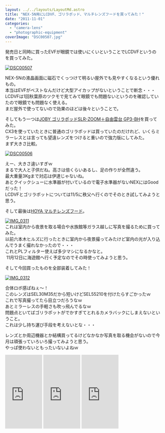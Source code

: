 ```yaml
---
layout: ../../layouts/LayoutMd.astro
title: "NEX-5N用にLCDVF、ゴリラポッド、マルチレンズフードを買ってみた！"
date: "2011-11-01"
categories: 
  - "camera-lens"
  - "photographic-equipment"
coverImage: "DSC00507.jpg"
---
```


発売日と同時に買ったEVFが眼鏡では使いにくいということでLCDVFというのを買ってみた。

[![](images/DSC00507.jpg "DSC00507")](//mizuka123.net/wp-content/uploads/2011/11/DSC00507.jpg)

NEX-5Nの液晶画面に磁石でくっつけて明るい屋外でも見やすくなるという優れもの。  
本当はEVFがベストなんだけど大型アイカップがないということで断念・・・  
LCDVFは1回秋葉原のツクモで見てみて眼鏡でも問題ないというのを確認していたので眼鏡でも問題なく使える。  
まだ屋外で使ってないので効果のほどは後々ということで。

そしてもう一つは[JOBY ゴリラポッドSLR-ZOOM＋自由雲台 GP3-BH](http://www.kenko-tokina.co.jp/imaging/eq/tripod/joby/0854630001346.html)を買ってみた。  
CX3を使っていたときに普通のゴリラポッドは買っていたのだけれど、いくらミラーレスとは言っても望遠レンズをつけると重いので強力版にしてみた。  
まず大きさ比較。

[![](images/DSC00506.jpg "DSC00506")](//mizuka123.net/wp-content/uploads/2011/11/DSC00506.jpg)

えー、大きさ違いすぎｗ  
まるで大人と子供だね。高さは倍くらいあるし、足の作りが全然違う。  
最大重量3Kgまで対応は伊達じゃないね。   
あとクイックシューに水準器が付いているので電子水準器がないNEXにはGoodだった！  
LCDVFとゴリラポットについては11/5に秩父へ行くのでそのとき試してみようと思う。

そして最後は[HOYA マルチレンズフード](http://www.kenko-tokina.co.jp/imaging/eq/eq-digital/accessories/other_accessory/4961607071519.html)。

[![](images/IMG_0311.jpg "IMG_0311")](//mizuka123.net/wp-content/uploads/2011/11/IMG_0311.jpg)  
これは室内から夜景を取る場合や水族館等ガラス越しに写真を撮るために買ってみた。  
以前六本木ヒルズに行ったときに室内から夜景撮ってみたけど室内の光が入り込んでうまく撮れなかったので・・・  
これとPLフィルター使えば多少マシになるかなと。   
 11月12日に海遊館へ行く予定なのでその時使ってみようと思う。

そして今回買ったものを全部装着してみた！

[![](images/IMG_0312-e1320154459934.jpg "IMG_0312")](//mizuka123.net/wp-content/uploads/2011/11/IMG_0312.jpg)

合体ロボ感ぱねぇ～！  
このレンズはSEL30M35だから短いけどSEL55210を付けたらすごかったｗ   
これで写真撮ってたら目立つだろうなｗ  
あとミラーレスの手軽さも吹っ飛んでるなｗ   
問題点といてばゴリラポットがでかすぎてとれるカメラバックにしまえないということ。  
これは少し持ち運び手段を考えないとな・・・

レンズとか周辺機器とか結構買ってるけどなかなか写真を取る機会がないので今月は頑張っていろいろ撮ってみようと思う。  
やっぱ使わないともったいないよねｗ

<iframe style="width: 120px; height: 240px;" src="http://rcm-jp.amazon.co.jp/e/cm?lt1=_blank&amp;bc1=000000&amp;IS2=1&amp;bg1=FFFFFF&amp;fc1=000000&amp;lc1=0000FF&amp;t=mizuka123-22&amp;o=9&amp;p=8&amp;l=as4&amp;m=amazon&amp;f=ifr&amp;ref=ss_til&amp;asins=B004FDY7VG" width="320" height="240" frameborder="0" marginwidth="0" marginheight="0" scrolling="no"></iframe>

 

<iframe style="width: 120px; height: 240px;" src="http://rcm-jp.amazon.co.jp/e/cm?lt1=_blank&amp;bc1=000000&amp;IS2=1&amp;bg1=FFFFFF&amp;fc1=000000&amp;lc1=0000FF&amp;t=mizuka123-22&amp;o=9&amp;p=8&amp;l=as4&amp;m=amazon&amp;f=ifr&amp;ref=ss_til&amp;asins=B002FGTWOC" width="320" height="240" frameborder="0" marginwidth="0" marginheight="0" scrolling="no"></iframe>

 

<iframe style="width: 120px; height: 240px;" src="http://rcm-jp.amazon.co.jp/e/cm?lt1=_blank&amp;bc1=000000&amp;IS2=1&amp;bg1=FFFFFF&amp;fc1=000000&amp;lc1=0000FF&amp;t=mizuka123-22&amp;o=9&amp;p=8&amp;l=as4&amp;m=amazon&amp;f=ifr&amp;ref=ss_til&amp;asins=B001CN3GM8" width="320" height="240" frameborder="0" marginwidth="0" marginheight="0" scrolling="no"></iframe>

